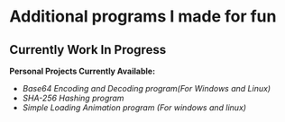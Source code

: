 # Additional programs I made for fun

## Currently Work In Progress

   **Personal Projects Currently Available:**
   - _Base64 Encoding and Decoding program(For Windows and Linux)_
   - _SHA-256 Hashing program_
   - _Simple Loading Animation program (For windows and linux)_